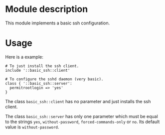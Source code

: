 # Module description

This module implements a basic ssh configuration.

# Usage

Here is a example:

```puppet
# To just install the ssh client.
include '::basic_ssh::client'

# To configure the sshd daemon (very basic).
class { '::basic_ssh::server':
  permitrootlogin => 'yes'
}
```

The class `basic_ssh::client` has no parameter and just
installs the ssh client.

The class `basic_ssh::server` has only one parameter which
must be equal to the strings `yes`, `without-password`,
`forced-commands-only` or `no`. Its default value is
`without-password`.


